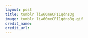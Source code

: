 ```yaml
---
layout: post
title: tumblr liw60meCPI1qdns3g
image: tumblr_liw60meCPI1qdns3g.gif
credit_name: 
credit_url:
---
```


